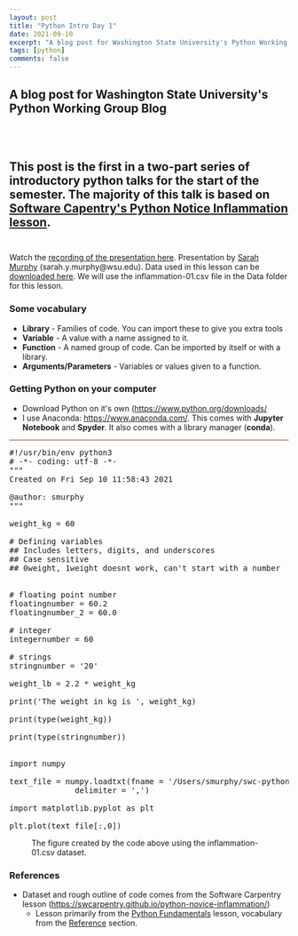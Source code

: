```yaml
---
layout: post
title: "Python Intro Day 1"
date: 2021-09-10
excerpt: "A blog post for Washington State University's Python Working Group Blog. This post is the first in a two-part series of introductory python talks for the start of the semester."
tags: [python]
comments: false
---
```


## A blog post for Washington State University's Python Working Group Blog
<br><br>
This post is the first in a two-part series of introductory python talks for the start of the semester.
The majority of this talk is based on [Software Capentry's Python Notice Inflammation lesson](https://swcarpentry.github.io/python-novice-inflammation/).
<br><br>
---

<p>Watch the <a href="https://youtu.be/5YA29G6BCQw">recording of the presentation here</a>. Presentation by <a href="https://sarahymurphy.github.io/">Sarah Murphy</a> (sarah.y.murphy@wsu.edu). Data used in this lesson can be <a href="https://drive.google.com/drive/folders/1GbdShqmVXEefoFj9j7yYmGxDLMPvpveH?usp=sharing">downloaded here</a>. We will use the inflammation-01.csv file in the Data folder for this lesson.&nbsp;</p>

<h3>Some vocabulary</h3>
<ul>
<li><b>Library</b> - Families of code. You can import these to give you extra tools</li>
<li><b>Variable</b> - A value with a name assigned to it.</li>
<li><b>Function</b> - A named group of code. Can be imported by itself or with a library.</li>
<li><b>Arguments/Parameters</b> - Variables or values given to a function.</li>
</ul>
<h3>Getting Python on your computer</h3>
<ul>
<li>Download Python on it's own (<a href="https://www.python.org/downloads/">https://www.python.org/downloads/</a></li>
<li>I use Anaconda: <a href="https://www.anaconda.com/">https://www.anaconda.com/</a>. This comes with <b>Jupyter Notebook</b> and <b>Spyder</b>. It also comes with a library manager (<b>conda</b>).</li>
</ul>

<!-- wp:separator {"customColor":"#9c2f19","align":"center","className":"is-style-wide"} -->
<hr class="wp-block-separator aligncenter has-text-color has-background is-style-wide" style="background-color:#9c2f19;color:#9c2f19"/>
<!-- /wp:separator -->

<!-- wp:syntaxhighlighter/code {"language":"python"} -->
<pre class="wp-block-syntaxhighlighter-code">#!/usr/bin/env python3
# -*- coding: utf-8 -*-
"""
Created on Fri Sep 10 11:58:43 2021

@author: smurphy
"""

weight_kg = 60

# Defining variables
## Includes letters, digits, and underscores
## Case sensitive
## 0weight, 1weight doesnt work, can't start with a number


# floating point number
floatingnumber = 60.2
floatingnumber_2 = 60.0

# integer
integernumber = 60

# strings
stringnumber = '20'

weight_lb = 2.2 * weight_kg

print('The weight in kg is ', weight_kg)

print(type(weight_kg))

print(type(stringnumber))


import numpy

text_file = numpy.loadtxt(fname = '/Users/smurphy/swc-python/data/inflammation-01.csv',
              delimiter = ',')

import matplotlib.pyplot as plt

plt.plot(text_file[:,0])
</pre>
<!-- /wp:syntaxhighlighter/code -->

<!-- wp:image {"align":"center","id":109,"sizeSlug":"large","linkDestination":"none"} -->
<div class="wp-block-image"><figure class="aligncenter size-large"><img src="https://cougpy.files.wordpress.com/2021/09/download.png?w=378" alt="" class="wp-image-109"/><figcaption>The figure created by the code above using the inflammation-01.csv dataset.</figcaption></figure></div>
<!-- /wp:image -->

<!-- wp:heading {"level":3} -->
<h3 id="references">References</h3>
<!-- /wp:heading -->

<!-- wp:list -->
<ul><li>Dataset and rough outline of code comes from the Software Carpentry lesson (<a href="https://swcarpentry.github.io/python-novice-inflammation/">https://swcarpentry.github.io/python-novice-inflammation/</a>)<ul><li>Lesson primarily from the <a href="https://swcarpentry.github.io/python-novice-inflammation/01-intro/index.html">Python Fundamentals</a> lesson, vocabulary from the <a href="https://swcarpentry.github.io/python-novice-inflammation/reference.html">Reference</a> section. </li></ul></li></ul>
<!-- /wp:list -->
